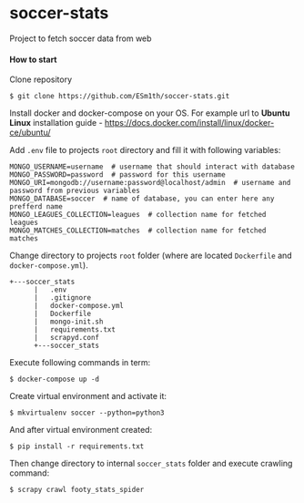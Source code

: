 # soccer-stats
Project to fetch soccer data from web

#### How to start
Clone repository
```
$ git clone https://github.com/ESm1th/soccer-stats.git
```

Install docker and docker-compose on your OS. For example url to **Ubuntu Linux** installation guide - https://docs.docker.com/install/linux/docker-ce/ubuntu/

Add `.env` file to projects `root` directory and fill it with following variables:
```
MONGO_USERNAME=username  # username that should interact with database
MONGO_PASSWORD=password  # password for this username
MONGO_URI=mongodb://username:password@localhost/admin  # username and password from previous variables
MONGO_DATABASE=soccer  # name of database, you can enter here any prefferd name
MONGO_LEAGUES_COLLECTION=leagues  # collection name for fetched leagues
MONGO_MATCHES_COLLECTION=matches  # collection name for fetched matches
```
Change directory to projects `root` folder (where are located `Dockerfile` and `docker-compose.yml`).
```
+---soccer_stats
      |   .env
      |   .gitignore
      |   docker-compose.yml
      |   Dockerfile
      |   mongo-init.sh
      |   requirements.txt
      |   scrapyd.conf
      +---soccer_stats
```
Execute following commands in term:

```
$ docker-compose up -d
```
Create virtual environment and activate it:
```
$ mkvirtualenv soccer --python=python3
```
And after virtual environment created:
```
$ pip install -r requirements.txt
```
Then change directory to internal `soccer_stats` folder and execute crawling command:
```
$ scrapy crawl footy_stats_spider
```

